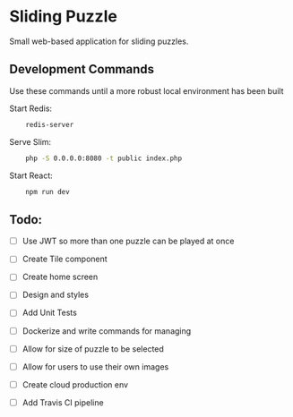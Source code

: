 # Sliding Puzzle 

Small web-based application for sliding puzzles.

## Development Commands

Use these commands until a more robust local environment has been built

Start Redis:
```bash
    redis-server
```

Serve Slim:
```bash
    php -S 0.0.0.0:8080 -t public index.php
```

Start React:
```bash
    npm run dev
```

## Todo:

- [ ] Use JWT so more than one puzzle can be played at once
- [ ] Create Tile component 
- [ ] Create home screen
- [ ] Design and styles
- [ ] Add Unit Tests
- [ ] Dockerize and write commands for managing
- [ ] Allow for size of puzzle to be selected
- [ ] Allow for users to use their own images
- [ ] Create cloud production env
- [ ] Add Travis CI pipeline

